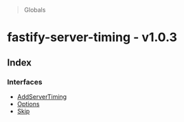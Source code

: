 > Globals

# fastify-server-timing - v1.0.3

## Index

### Interfaces

* [AddServerTiming](interfaces/addservertiming.md)
* [Options](interfaces/options.md)
* [Skip](interfaces/skip.md)
